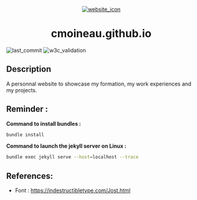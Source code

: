 

<p align="center">
  <a href="https://getbootstrap.com/">
    <img src="/favicon.ico" alt="website_icon">
  </a>
</p>
<h1 align="center">cmoineau.github.io</h1>





![last_commit](https://img.shields.io/github/last-commit/cmoineau/cmoineau.github.io) ![w3c_validation](https://img.shields.io/w3c-validation/html?targetUrl=https%3A%2F%2Fcmoineau.github.io%2F)

## Description

A personnal website to showcase my formation, my work experiences and my projects.


## Reminder :

**Command to install bundles :**

```bash
bundle install
```

**Command to launch the jekyll server on Linux :**

```bash
bundle exec jekyll serve --host=localhost --trace
```


## References:
- Font : https://indestructibletype.com/Jost.html